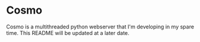 # Cosmo

Cosmo is a multithreaded python webserver that I'm developing in my spare time. This README will be updated at a later date.